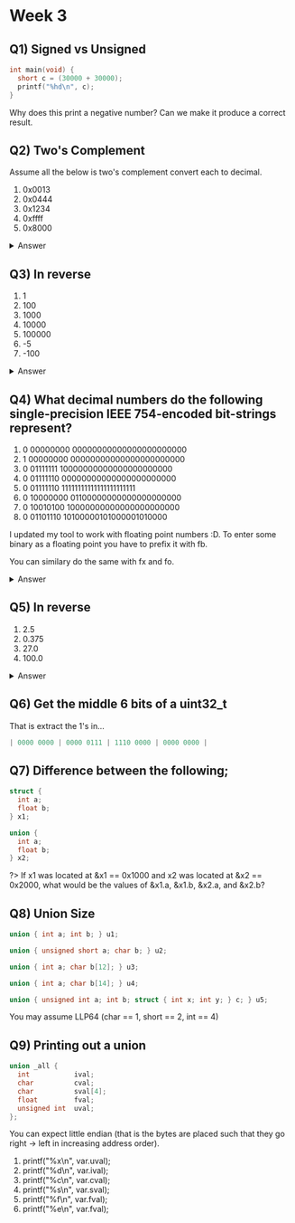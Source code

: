 # Week 3

## Q1) Signed vs Unsigned

```c
int main(void) {
  short c = (30000 + 30000);
  printf("%hd\n", c);
}
```

Why does this print a negative number?  Can we make it produce a correct result.

## Q2) Two's Complement

Assume all the below is two's complement convert each to decimal.

1. 0x0013
2. 0x0444
3. 0x1234
4. 0xffff
5. 0x8000

<details>
<summary>Answer</summary>
<iframe width="800px" height="600px" src="https://braedonwooding.github.io/BitwiseCmpViz/#/?cmd=0x0013,0x0444,0x1234,0xffff,0x8000"></iframe>

</details>

## Q3) In reverse

1. 1
2. 100
3. 1000
4. 10000
5. 100000
6. -5
7. -100

<details>
<summary>Answer</summary>
<iframe width="800px" height="600px" src="https://braedonwooding.github.io/BitwiseCmpViz/#/?cmd=1,100,1000,10000,100000,-5,-100"></iframe>

</details>

## Q4) What decimal numbers do the following single-precision IEEE 754-encoded bit-strings represent?

1. 0 00000000 00000000000000000000000
2. 1 00000000 00000000000000000000000
3. 0 01111111 10000000000000000000000
4. 0 01111110 00000000000000000000000
5. 0 01111110 11111111111111111111111
6. 0 10000000 01100000000000000000000
7. 0 10010100 10000000000000000000000
8. 0 01101110 10100000101000001010000

I updated my tool to work with floating point numbers :D.  To enter some binary as a floating point you have to prefix it with fb.

You can similary do the same with fx and fo.

<details>
<summary>Answer</summary>
<iframe width="800px" height="600px" src="https://braedonwooding.github.io/BitwiseCmpViz/#/?cmd=fb00000000000000000000000000000000%2Cfb10000000000000000000000000000000%2Cfb00111111110000000000000000000000%2Cfb00111111000000000000000000000000%2Cfb00111111011111111111111111111111%2Cfb01000000001100000000000000000000%2Cfb01001010010000000000000000000000%2Cfb00110111010100000101000001010000"></iframe>

</details>

## Q5) In reverse

1. 2.5
2. 0.375
3. 27.0
4. 100.0

<details>
<summary>Answer</summary>
<iframe width="800px" height="600px" src="https://braedonwooding.github.io/BitwiseCmpViz/#/?cmd=2.5,0.375,27.0,100.0"></iframe>

</details>

## Q6) Get the middle 6 bits of a uint32_t

That is extract the 1's in...

```c
| 0000 0000 | 0000 0111 | 1110 0000 | 0000 0000 |
```

## Q7) Difference between the following;

```c
struct {
  int a;
  float b;
} x1;

union {
  int a;
  float b;
} x2;
```

?> If x1 was located at &x1 == 0x1000 and x2 was located at &x2 == 0x2000, what would be the values of &x1.a,   &x1.b, &x2.a, and &x2.b?

## Q8) Union Size

```c
union { int a; int b; } u1;

union { unsigned short a; char b; } u2;

union { int a; char b[12]; } u3;

union { int a; char b[14]; } u4;

union { unsigned int a; int b; struct { int x; int y; } c; } u5;
```

You may assume LLP64 (char == 1, short == 2, int == 4)

## Q9) Printing out a union

```c
union _all {
  int           ival;
  char          cval;
  char          sval[4];
  float         fval;
  unsigned int  uval;
};
```

You can expect little endian (that is the bytes are placed such that they go right -> left in increasing address order).

1. printf("%x\n", var.uval);
2. printf("%d\n", var.ival);
3. printf("%c\n", var.cval);
4. printf("%s\n", var.sval);
5. printf("%f\n", var.fval);
6. printf("%e\n", var.fval);
